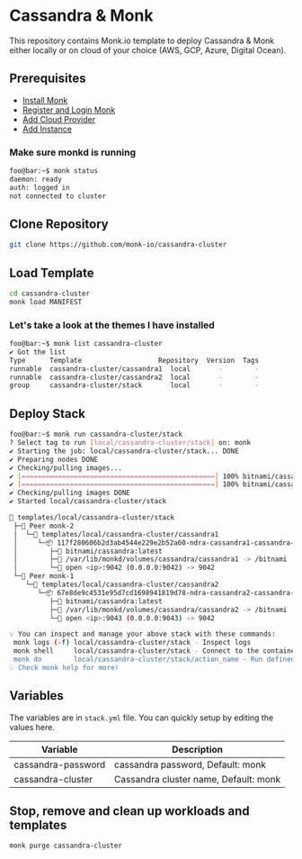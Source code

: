# Cassandra & Monk

This repository contains Monk.io template to deploy Cassandra & Monk either locally or on cloud of your choice (AWS, GCP, Azure, Digital Ocean).

## Prerequisites

- [Install Monk](https://docs.monk.io/docs/get-monk)
- [Register and Login Monk](https://docs.monk.io/docs/acc-and-auth)
- [Add Cloud Provider](https://docs.monk.io/docs/cloud-provider)
- [Add Instance](https://docs.monk.io/docs/multi-cloud)

### Make sure monkd is running

```bash
foo@bar:~$ monk status
daemon: ready
auth: logged in
not connected to cluster
```

## Clone Repository

```bash
git clone https://github.com/monk-io/cassandra-cluster
```

## Load Template

```bash
cd cassandra-cluster
monk load MANIFEST
```

### Let's take a look at the themes I have installed

```bash
foo@bar:~$ monk list cassandra-cluster
✔ Got the list
Type      Template                   Repository  Version  Tags
runnable  cassandra-cluster/cassandra1  local       -        -
runnable  cassandra-cluster/cassandra2  local       -        -
group     cassandra-cluster/stack       local       -        -

```

## Deploy Stack

```bash
foo@bar:~$ monk run cassandra-cluster/stack
? Select tag to run [local/cassandra-cluster/stack] on: monk
✔ Starting the job: local/cassandra-cluster/stack... DONE
✔ Preparing nodes DONE
✔ Checking/pulling images...
✔ [================================================] 100% bitnami/cassandra:latest monk-1
✔ [================================================] 100% bitnami/cassandra:latest monk-2
✔ Checking/pulling images DONE
✔ Started local/cassandra-cluster/stack

🔩 templates/local/cassandra-cluster/stack
 ├─🧊 Peer monk-2
 │  └─🔩 templates/local/cassandra-cluster/cassandra1
 │     └─📦 117f280606b2d3ab4544e229e2b52a60-ndra-cassandra1-cassandra-cluster
 │        ├─🧩 bitnami/cassandra:latest
 │        ├─💾 /var/lib/monkd/volumes/cassandra/cassandra1 -> /bitnami
 │        └─🔌 open <ip>:9042 (0.0.0.0:9042) -> 9042
 └─🧊 Peer monk-1
    └─🔩 templates/local/cassandra-cluster/cassandra2
       └─📦 67e8de9c4531e95d7cd1698941819d78-ndra-cassandra2-cassandra-cluster
          ├─🧩 bitnami/cassandra:latest
          ├─💾 /var/lib/monkd/volumes/cassandra/cassandra2 -> /bitnami
          └─🔌 open <ip>:9043 (0.0.0.0:9043) -> 9042

💡 You can inspect and manage your above stack with these commands:
 monk logs (-f) local/cassandra-cluster/stack - Inspect logs
 monk shell     local/cassandra-cluster/stack - Connect to the container's shell
 monk do        local/cassandra-cluster/stack/action_name - Run defined action (if exists)
💡 Check monk help for more!
```

## Variables

The variables are in `stack.yml` file. You can quickly setup by editing the values here.

| Variable                      | Description                                |
|------------------------------ |------------------------------------------- |
| cassandra-password             | cassandra password, Default: monk                 |
| cassandra-cluster              | Cassandra cluster name, Default: monk                 |

## Stop, remove and clean up workloads and templates

```bash
monk purge cassandra-cluster
```
